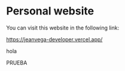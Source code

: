 # Personal website

You can visit this website in the following link:

https://jeanvega-developer.vercel.app/

hola

PRUEBA
